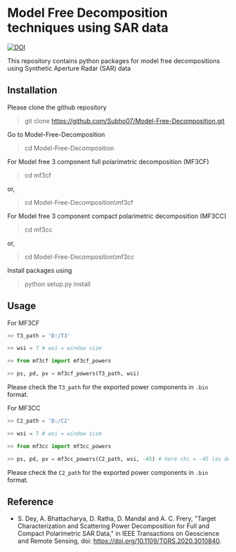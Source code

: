 # Model Free Decomposition techniques using SAR data

[![DOI](https://img.shields.io/badge/DOI-https%3A%2F%2Fdoi.org%2F10.1109%2FTGRS.2020.3010840-brightgreen)](https://doi.org/10.1109/TGRS.2020.3010840)

This repository contains python packages for model free decompositions using Synthetic Aperture Radar (SAR) data



## Installation

Please clone the github repository

> git clone https://github.com/Subho07/Model-Free-Decomposition.git

Go to Model-Free-Decomposition

> cd Model-Free-Decomposition

For Model free 3 component full polarimetric decomposition (MF3CF)

> cd mf3cf 

or, 

> cd Model-Free-Decomposition\mf3cf

For Model free 3 component compact polarimetric decomposition (MF3CC)

> cd mf3cc

or, 

> cd Model-Free-Decomposition\mf3cc

Install packages using

> python setup.py install

## Usage

For MF3CF
```python
>> T3_path = 'D:/T3'

>> wsi = 7 # wsi = window size

>> from mf3cf import mf3cf_powers

>> ps, pd, pv = mf3cf_powers(T3_path, wsi)
```
Please check the `T3_path` for the exported power components in `.bin` format.

For MF3CC
```python
>> C2_path = 'D:/C2'

>> wsi = 7 # wsi = window size

>> from mf3cc import mf3cc_powers

>> ps, pd, pv = mf3cc_powers(C2_path, wsi, -45) # here chi = -45 (as default)
```
Please check the `C2_path` for the exported power components in `.bin` format.

## Reference

- S. Dey, A. Bhattacharya, D. Ratha, D. Mandal and A. C. Frery, "Target Characterization and Scattering Power Decomposition for Full and Compact Polarimetric SAR Data," in IEEE Transactions on Geoscience and Remote Sensing, doi: https://doi.org/10.1109/TGRS.2020.3010840.
